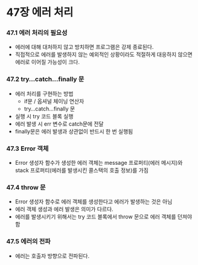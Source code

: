 # 47장 에러 처리

### 47.1 에러 처리의 필요성

- 에러에 대해 대처하지 않고 방치하면 프로그램은 강제 종료된다.
- 직접적으로 에러를 발생하지 않는 예외적인 상황이라도 적절하게 대응하지 않으면 에러로 이어질 가능성이 크다.

### 47.2 try…catch…finally 문

- 에러 처리를 구현하는 방법
    - if문 / 옵셔널 체이닝 연산자
    - try…catch…finally 문
- 실행 시 try 코드 블록 실행
- 에러 발생 시 err 변수로 catch문에 전달
- finally문은 에러 발생과 상관없이 반드시 한 번 실행됨

### 47.3 Error 객체

- Error 생성자 함수가 생성한 에러 객체는 message 프로퍼티(에러 메시지)와 stack 프로퍼티(에러를 발생시킨 콜스택의 호출 정보)를 가짐

### 47.4 throw 문

- Error 생성자 함수로 에러 객체를 생성한다고 에러가 발생하는 것은 아님
- 에러 객체 생성과 에러 발생은 의미가 다르다.
- 에러를 발생시키기 위해서는 try 코드 블록에서 throw 문으로 에러 객체를 던져야 함

### 47.5 에러의 전파

- 에러는 호출자 방향으로 전파된다.